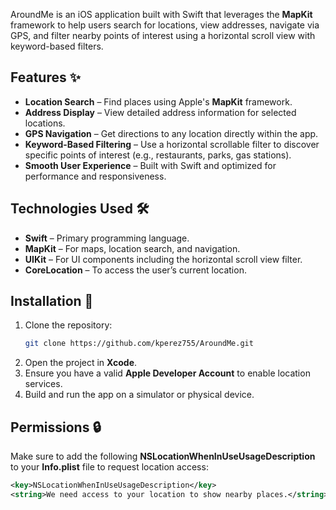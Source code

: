 AroundMe is an iOS application built with Swift that leverages the **MapKit** framework to help users search for locations, view addresses, navigate via GPS, and filter nearby points of interest using a horizontal scroll view with keyword-based filters.  

## Features ✨  

- **Location Search** – Find places using Apple's **MapKit** framework.  
- **Address Display** – View detailed address information for selected locations.  
- **GPS Navigation** – Get directions to any location directly within the app.  
- **Keyword-Based Filtering** – Use a horizontal scrollable filter to discover specific points of interest (e.g., restaurants, parks, gas stations).  
- **Smooth User Experience** – Built with Swift and optimized for performance and responsiveness.  

## Technologies Used 🛠  

- **Swift** – Primary programming language.  
- **MapKit** – For maps, location search, and navigation.  
- **UIKit** – For UI components including the horizontal scroll view filter.  
- **CoreLocation** – To access the user’s current location.  

## Installation 📲  

1. Clone the repository:  
   ```sh
   git clone https://github.com/kperez755/AroundMe.git
   ```
2. Open the project in **Xcode**.  
3. Ensure you have a valid **Apple Developer Account** to enable location services.  
4. Build and run the app on a simulator or physical device.  

## Permissions 🔒  

Make sure to add the following **NSLocationWhenInUseUsageDescription** to your **Info.plist** file to request location access:  

```xml
<key>NSLocationWhenInUseUsageDescription</key>
<string>We need access to your location to show nearby places.</string>
```

